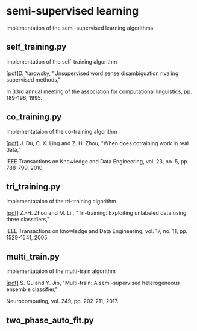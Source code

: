 # semi-supervised learning
implementation of the semi-supervised learning algorithms
## self_training.py
implementation of the self-training algorithm

[[pdf]](https://aclanthology.org/P95-1026.pdf)D. Yarowsky, "Unsupervised word sense disambiguation rivaling supervised methods," 

In 33rd annual meeting of the association for computational linguistics, pp. 189-196, 1995.
## co_training.py
implementataion of the co-training algorithm

[[pdf]](https://ieeexplore.ieee.org/stamp/stamp.jsp?arnumber=5560662&casa_token=M2Z5V2aSgEgAAAAA:NNfl9aTxrBg6xeXSgk0SOLOJpAiS7NE6ymNy2hKDJQz_SYopAWge1vzWYCTE7WybC77iSrnu3Q&tag=1)
J. Du, C. X. Ling and Z. H. Zhou, "When does cotraining work in real data," 

IEEE Transactions on Knowledge and Data Engineering, vol. 23, no. 5, pp. 788-799, 2010.
## tri_training.py
implementataion of the tri-training algorithm

[[pdf]](https://ieeexplore.ieee.org/stamp/stamp.jsp?arnumber=1512038&casa_token=gmWWpqv6uUwAAAAA:dcDXh2Td2Vwba4zHeS_T4szVqfuCtVTypnQgZTSwR_fUUxnC5PMsngL2aUiOPBR66auhym0oTQ)
Z.-H. Zhou and M. Li., "Tri-training: Exploiting unlabeled data using three classifiers," 

IEEE Transactions on knowledge and Data Engineering, vol. 17, no. 11, pp. 1529-1541, 2005.
## multi_train.py
implementataion of the multi-train algorithm

[[pdf]](https://www.sciencedirect.com/science/article/pii/S0925231217306094?casa_token=o6S-EB7_wy8AAAAA:HOlDOxKorsjDIynGhvUkd_DsugEYp3fVPqjYA5tyy4VxQBc5UQ1yOPWwu-uxijJ2jYFdI0FstkQ)
S. Gu and Y. Jin, "Multi-train: A semi-supervised heterogeneous ensemble classifier," 

Neurocomputing, vol. 249, pp. 202-211, 2017.
## two_phase_auto_fit.py
